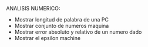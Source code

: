 ANALISIS NUMERICO:

 * Mostrar longitud de palabra de una PC
 * Mostrar conjunto de numeros maquina 
 * Mostrar error absoluto y relativo de un numero dado
 * Mostrar el epsilon machine 
